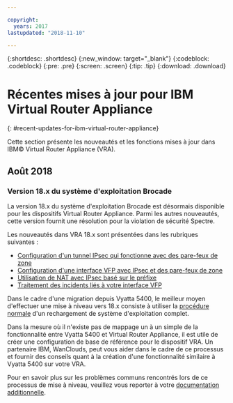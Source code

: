 ```yaml
---

copyright:
  years: 2017
lastupdated: "2018-11-10"

---
```


{:shortdesc: .shortdesc}
{:new_window: target="_blank"}
{:codeblock: .codeblock}
{:pre: .pre}
{:screen: .screen}
{:tip: .tip}
{:download: .download}


# Récentes mises à jour pour IBM Virtual Router Appliance
{: #recent-updates-for-ibm-virtual-router-appliance}

Cette section présente les nouveautés et les fonctions mises à jour dans IBM© Virtual Router Appliance (VRA).

## Août 2018
### Version 18.x du système d'exploitation Brocade
La version 18.x du système d'exploitation Brocade est désormais disponible pour les dispositifs Virtual Router Appliance. Parmi les autres nouveautés, cette version fournit une résolution pour la violation de sécurité Spectre. 

Les nouveautés dans VRA 18.x sont présentées dans les rubriques suivantes :

* [Configuration d'un tunnel IPsec qui fonctionne avec des pare-feux de zone](/docs/infrastructure/virtual-router-appliance?topic=virtual-router-appliance-setting-up-an-ipsec-tunnel-that-works-with-zone-firewalls)
* [Configuration d'une interface VFP avec IPsec et des pare-feux de zone](/docs/infrastructure/virtual-router-appliance?topic=virtual-router-appliance-configuring-a-vfp-interface-with-ipsec-and-zone-firewalls)
* [Utilisation de NAT avec IPsec basé sur le préfixe](/docs/infrastructure/virtual-router-appliance?topic=virtual-router-appliance-using-nat-with-prefix-based-ipsec)
* [Traitement des incidents liés à votre interface VFP](/docs/infrastructure/virtual-router-appliance?topic=virtual-router-appliance-troubleshooting-your-vfp-interface)

Dans le cadre d'une migration depuis Vyatta 5400, le meilleur moyen d'effectuer une mise à niveau vers 18.x consiste à utiliser la [procédure normale](/docs/infrastructure/virtual-router-appliance?topic=virtual-router-appliance-upgrading-the-os) d'un rechargement de système d'exploitation complet.

Dans la mesure où il n'existe pas de mappage un à un simple de la fonctionnalité entre Vyatta 5400 et Virtual Router Appliance, il est utile de créer une configuration de base de référence pour le dispositif VRA. Un partenaire IBM, WanClouds, peut vous aider dans le cadre de ce processus et fournir des conseils quant à la création d'une fonctionnalité similaire à Vyatta 5400 sur votre VRA.

Pour en savoir plus sur les problèmes communs rencontrés lors de ce processus de mise à niveau, veuillez vous reporter à votre [documentation additionnelle](/docs/infrastructure/virtual-router-appliance?topic=virtual-router-appliance-vyatta-5400-common-migration-issues).


